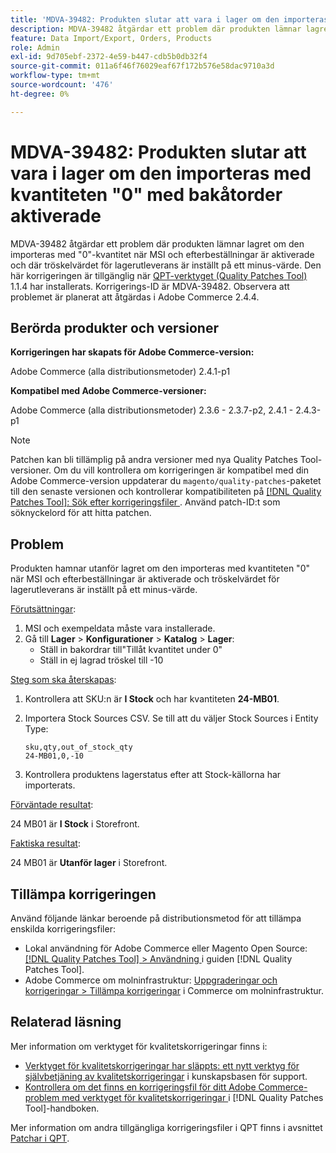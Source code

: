 ```yaml
---
title: 'MDVA-39482: Produkten slutar att vara i lager om den importeras med kvantiteten "0" med bakåtorder aktiverade'
description: MDVA-39482 åtgärdar ett problem där produkten lämnar lagret om den importeras med "0"-kvantitet när MSI och efterbeställningar är aktiverade och där tröskelvärdet för lagerutleverans är inställt på ett minus-värde. Den här korrigeringen är tillgänglig när [QPT-verktyget (Quality Patches Tool)](https://experienceleague.adobe.com/sv/docs/commerce-operations/tools/quality-patches-tool/quality-patches-tool-to-self-serve-quality-patches) 1.1.4 är installerat. Korrigerings-ID är MDVA-39482. Observera att problemet är planerat att åtgärdas i Adobe Commerce 2.4.4.
feature: Data Import/Export, Orders, Products
role: Admin
exl-id: 9d705ebf-2372-4e59-b447-cdb5b0db32f4
source-git-commit: 011a6f46f76029eaf67f172b576e58dac9710a3d
workflow-type: tm+mt
source-wordcount: '476'
ht-degree: 0%

---
```


# MDVA-39482: Produkten slutar att vara i lager om den importeras med kvantiteten &quot;0&quot; med bakåtorder aktiverade

MDVA-39482 åtgärdar ett problem där produkten lämnar lagret om den importeras med &quot;0&quot;-kvantitet när MSI och efterbeställningar är aktiverade och där tröskelvärdet för lagerutleverans är inställt på ett minus-värde. Den här korrigeringen är tillgänglig när [QPT-verktyget (Quality Patches Tool)](https://experienceleague.adobe.com/sv/docs/commerce-operations/tools/quality-patches-tool/quality-patches-tool-to-self-serve-quality-patches) 1.1.4 har installerats. Korrigerings-ID är MDVA-39482. Observera att problemet är planerat att åtgärdas i Adobe Commerce 2.4.4.

## Berörda produkter och versioner

**Korrigeringen har skapats för Adobe Commerce-version:**

Adobe Commerce (alla distributionsmetoder) 2.4.1-p1

**Kompatibel med Adobe Commerce-versioner:**

Adobe Commerce (alla distributionsmetoder) 2.3.6 - 2.3.7-p2, 2.4.1 - 2.4.3-p1

>[!NOTE]
>
>Patchen kan bli tillämplig på andra versioner med nya Quality Patches Tool-versioner. Om du vill kontrollera om korrigeringen är kompatibel med din Adobe Commerce-version uppdaterar du `magento/quality-patches`-paketet till den senaste versionen och kontrollerar kompatibiliteten på [[!DNL Quality Patches Tool]: Sök efter korrigeringsfiler ](https://experienceleague.adobe.com/sv/docs/commerce-operations/tools/quality-patches-tool/quality-patches-tool-to-self-serve-quality-patches). Använd patch-ID:t som söknyckelord för att hitta patchen.

## Problem

Produkten hamnar utanför lagret om den importeras med kvantiteten &quot;0&quot; när MSI och efterbeställningar är aktiverade och tröskelvärdet för lagerutleverans är inställt på ett minus-värde.

<u>Förutsättningar</u>:

1. MSI och exempeldata måste vara installerade.
1. Gå till **Lager** > **Konfigurationer** > **Katalog** > **Lager**:
   * Ställ in bakordrar till&quot;Tillåt kvantitet under 0&quot;
   * Ställ in ej lagrad tröskel till -10

<u>Steg som ska återskapas</u>:

1. Kontrollera att SKU:n är **I Stock** och har kvantiteten **24-MB01**.
1. Importera Stock Sources CSV. Se till att du väljer Stock Sources i Entity Type:

   ```code panel
   sku,qty,out_of_stock_qty
   24-MB01,0,-10
   ```

1. Kontrollera produktens lagerstatus efter att Stock-källorna har importerats.

<u>Förväntade resultat</u>:

24 MB01 är **I Stock** i Storefront.

<u>Faktiska resultat</u>:

24 MB01 är **Utanför lager** i Storefront.

## Tillämpa korrigeringen

Använd följande länkar beroende på distributionsmetod för att tillämpa enskilda korrigeringsfiler:

* Lokal användning för Adobe Commerce eller Magento Open Source: [[!DNL Quality Patches Tool] > Användning ](/help/tools/quality-patches-tool/usage.md) i guiden [!DNL Quality Patches Tool].
* Adobe Commerce om molninfrastruktur: [Uppgraderingar och korrigeringar > Tillämpa korrigeringar](https://experienceleague.adobe.com/docs/commerce-cloud-service/user-guide/develop/upgrade/apply-patches.html?lang=sv-SE) i Commerce om molninfrastruktur.

## Relaterad läsning

Mer information om verktyget för kvalitetskorrigeringar finns i:

* [Verktyget för kvalitetskorrigeringar har släppts: ett nytt verktyg för självbetjäning av kvalitetskorrigeringar](https://experienceleague.adobe.com/sv/docs/commerce-operations/tools/quality-patches-tool/quality-patches-tool-to-self-serve-quality-patches) i kunskapsbasen för support.
* [Kontrollera om det finns en korrigeringsfil för ditt Adobe Commerce-problem med verktyget för kvalitetskorrigeringar ](/help/tools/quality-patches-tool/patches-available-in-qpt/check-patch-for-magento-issue-with-magento-quality-patches.md) i [!DNL Quality Patches Tool]-handboken.

Mer information om andra tillgängliga korrigeringsfiler i QPT finns i avsnittet [Patchar i QPT](https://experienceleague.adobe.com/tools/commerce-quality-patches/index.html?lang=sv-SE).
